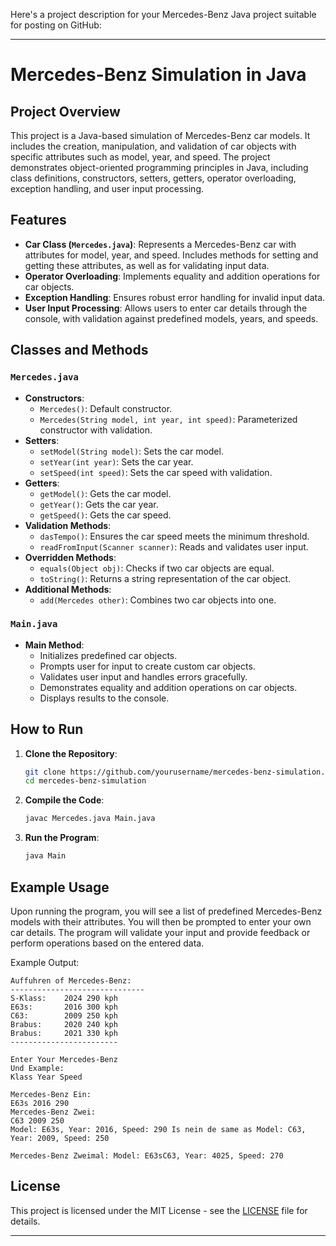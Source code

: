 Here's a project description for your Mercedes-Benz Java project suitable for posting on GitHub:

---

# Mercedes-Benz Simulation in Java

## Project Overview

This project is a Java-based simulation of Mercedes-Benz car models. It includes the creation, manipulation, and validation of car objects with specific attributes such as model, year, and speed. The project demonstrates object-oriented programming principles in Java, including class definitions, constructors, setters, getters, operator overloading, exception handling, and user input processing.

## Features

- **Car Class (`Mercedes.java`)**: Represents a Mercedes-Benz car with attributes for model, year, and speed. Includes methods for setting and getting these attributes, as well as for validating input data.
- **Operator Overloading**: Implements equality and addition operations for car objects.
- **Exception Handling**: Ensures robust error handling for invalid input data.
- **User Input Processing**: Allows users to enter car details through the console, with validation against predefined models, years, and speeds.

## Classes and Methods

### `Mercedes.java`
- **Constructors**:
    - `Mercedes()`: Default constructor.
    - `Mercedes(String model, int year, int speed)`: Parameterized constructor with validation.
- **Setters**:
    - `setModel(String model)`: Sets the car model.
    - `setYear(int year)`: Sets the car year.
    - `setSpeed(int speed)`: Sets the car speed with validation.
- **Getters**:
    - `getModel()`: Gets the car model.
    - `getYear()`: Gets the car year.
    - `getSpeed()`: Gets the car speed.
- **Validation Methods**:
    - `dasTempo()`: Ensures the car speed meets the minimum threshold.
    - `readFromInput(Scanner scanner)`: Reads and validates user input.
- **Overridden Methods**:
    - `equals(Object obj)`: Checks if two car objects are equal.
    - `toString()`: Returns a string representation of the car object.
- **Additional Methods**:
    - `add(Mercedes other)`: Combines two car objects into one.

### `Main.java`
- **Main Method**:
    - Initializes predefined car objects.
    - Prompts user for input to create custom car objects.
    - Validates user input and handles errors gracefully.
    - Demonstrates equality and addition operations on car objects.
    - Displays results to the console.

## How to Run

1. **Clone the Repository**:
   ```sh
   git clone https://github.com/yourusername/mercedes-benz-simulation.git
   cd mercedes-benz-simulation
   ```

2. **Compile the Code**:
   ```sh
   javac Mercedes.java Main.java
   ```

3. **Run the Program**:
   ```sh
   java Main
   ```

## Example Usage

Upon running the program, you will see a list of predefined Mercedes-Benz models with their attributes. You will then be prompted to enter your own car details. The program will validate your input and provide feedback or perform operations based on the entered data.

Example Output:
```
Auffuhren of Mercedes-Benz:
------------------------------
S-Klass:    2024 290 kph
E63s:       2016 300 kph
C63:        2009 250 kph
Brabus:     2020 240 kph
Brabus:     2021 330 kph
------------------------

Enter Your Mercedes-Benz 
Und Example:
Klass Year Speed

Mercedes-Benz Ein: 
E63s 2016 290
Mercedes-Benz Zwei: 
C63 2009 250
Model: E63s, Year: 2016, Speed: 290 Is nein de same as Model: C63, Year: 2009, Speed: 250

Mercedes-Benz Zweimal: Model: E63sC63, Year: 4025, Speed: 270

```

## License

This project is licensed under the MIT License - see the [LICENSE](LICENSE) file for details.

---

